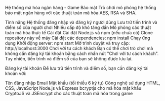 Hệ thống mã hóa ngân hàng - Game Bảo mật
Trò chơi mô phỏng hệ thống bảo mật ngân hàng với các thuật toán mã hóa AES, RSA và SHA.

Tính năng
Hệ thống đăng nhập và đăng ký người dùng
Lưu trữ tiến trình và điểm số của người chơi
Nhiều cấp độ khó tăng dần
Mô phỏng các thuật toán mã hóa thực tế
Cài đặt
Cài đặt Node.js và npm (nếu chưa có)
Clone repository này về máy
Cài đặt các dependencies:
npm install
Chạy ứng dụng
Khởi động server:
npm start
Mở trình duyệt và truy cập: http://localhost:3000
Chơi với tư cách khách
Bạn có thể chơi trò chơi mà không cần đăng ký tài khoản bằng cách nhấn nút "Chơi với tư cách khách". Tuy nhiên, tiến trình và điểm số của bạn sẽ không được lưu lại.

Đăng ký tài khoản
Để lưu trữ tiến trình và điểm số, bạn cần đăng ký tài khoản với:

Tên đăng nhập
Email
Mật khẩu (tối thiểu 6 ký tự)
Công nghệ sử dụng
HTML, CSS, JavaScript
Node.js và Express
bcryptjs cho mã hóa mật khẩu
CryptoJS và JSEncrypt cho các thuật toán mã hóa trong game
